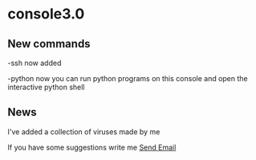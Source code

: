 # console3.0

## New commands
-ssh now added

-python now you can run python programs on this console and open the interactive python shell

## News
I've added a collection of viruses made by me

If you have some suggestions write me
<a href = "kekko: kekkopdev@gmail.com">Send Email</a>
